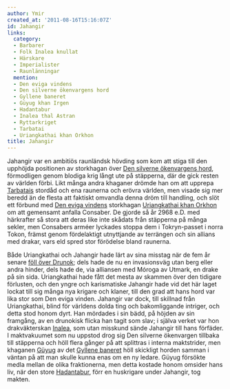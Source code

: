 ```yaml
---
author: Ymir
created_at: '2011-08-16T15:16:07Z'
id: Jahangir
links:
  category:
  - Barbarer
  - Folk Inalea knullat
  - Härskare
  - Imperialister
  - Raunlänningar
  mention:
  - Den eviga vindens
  - Den silverne ökenvargens hord
  - Gyllene baneret
  - Güyug khan Irgen
  - Hadantabur
  - Inalea thal Astran
  - Ryttarkriget
  - Tarbatai
  - Uriangkathai khan Orkhon
title: Jahangir
---
```


Jahangir var en ambitiös raunländsk hövding som kom att stiga till den upphöjda positionen av
storkhagan över [Den silverne ökenvargens hord], förmodligen genom blodiga krig långt ute på
stäpperna, där de gick resten av världen förbi. Likt många andra khaganer drömde han om att upprepa
[Tarbatais] stordåd och ena raunerna och erövra världen, men visade sig mer beredd än de flesta att
faktiskt omvandla denna dröm till handling, och slöt ett förbund med [Den eviga vindens] storkhagan
[Uriangkathai khan Orkhon] om att gemensamt anfalla Consaber. De gjorde så år 2968 e.D. med
härkrafter så stora att deras like inte skådats från stäpperna på många sekler, men Consabers arméer
lyckades stoppa dem i Tokryn-passet i norra Tokon, främst genom fördelaktigt utnyttjande av
terrängen och sin allians med drakar, vars eld spred stor förödelse bland raunerna.

Både Uriangkathai och Jahangir hade lärt av sina misstag när de fem år senare [föll över Drunok];
dels hade de nu en invasionsväg utan berg eller andra hinder, dels hade de, via alliansen med Móroga
av Utmark, en drake på sin sida. Uriangkathai hade fått det mesta av skammen över den tidigare
förlusten, och den yngre och karismatiske Jahangir hade vid det här laget lockat till sig många nya
krigare och klaner, till den grad att hans hord var lika stor som Den eviga vinden. Jahangir var
dock, till skillnad från Uriangkathai, blind för världens dolda ting och bakomliggande intriger, och
detta stod honom dyrt. Han mördades i sin bädd, på höjden av sin framgång, av en drunokisk flicka
han tagit som slav; i själva verket var hon drakväkterskan [Inalea], som utan misskund sände
Jahangir till hans förfäder. I maktvakuumet som nu uppstod drog sig Den silverne ökenvargen tillbaka
till stäpperna och höll flera gånger på att splittras i interna maktstrider, men khaganen [Güyug] av
det [Gyllene baneret] höll skickligt horden samman i väntan på att man skulle kunna enas om en ny
ledare. Güyug försökte medla mellan de olika fraktionerna, men detta kostade honom omsider hans liv,
när den store [Hadantabur], förr en huskrigare under Jahangir, tog makten.

  [Den silverne ökenvargens hord]: Den_silverne_ökenvargens_hord
  [Tarbatais]: Tarbatai
  [Den eviga vindens]: Den_eviga_vindens
  [Uriangkathai khan Orkhon]: Uriangkathai_khan_Orkhon
  [föll över Drunok]: Ryttarkriget
  [Inalea]: Inalea_thal_Astran
  [Güyug]: Güyug_khan_Irgen
  [Gyllene baneret]: Gyllene_baneret
  [Hadantabur]: Hadantabur